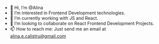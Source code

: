 - 👋 Hi, I’m @Alina
- 👀 I’m interested in Frontend Development technologies.
- 🌱 I’m currently working with JS and React.
- 💞️ I’m looking to collaborate on React Frontend Development Projects. 
- 📫 How to reach me: Just send me an email at alina.e.calistru@gmail.com
<!---
AlinaCalistru/AlinaCalistru is a ✨ special ✨ repository because its `README.md` (this file) appears on your GitHub profile.
You can click the Preview link to take a look at your changes.
--->
